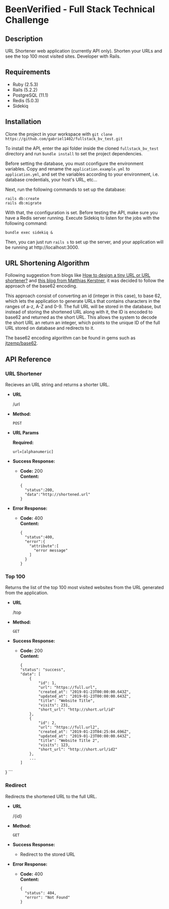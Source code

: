# BeenVerified - Full Stack Technical Challenge

## Description
URL Shortener web application (currently API only). Shorten your URLs and see the top 100 most visited sites. Developer with Rails.

## Requirements
- Ruby (2.5.3)
- Rails (5.2.2)
- PostgreSQL (11.1)
- Redis (5.0.3)
- Sidekiq

## Installation
Clone the project in your workspace with ```git clone https://github.com/gabriel1402/fullstack_bv_test.git```

To install the API, enter the api folder inside the cloned `fullstack_bv_test` directory and run ```bundle install``` to set the project dependencies.

Before setting the database, you must cconfigure the environment variables. Copy and rename the `application.example.yml` to `application.yml`, and set the variables according to your environment, i.e. database credentials, your host's URL, etc... 

Next, run the following commands to set up the database:

```
rails db:create
rails db:migrate
```

With that, the cconfiguration is set. Before testing the API, make sure you have a Redis server running. Execute Sidekiq to listen for the jobs with the following command:

```
bundle exec sidekiq &
```

Then, you can just run `rails s` to set up the server, and your application will be running at http://localhost:3000.

## URL Shortening Algorithm

Following suggestion from blogs like [How to design a tiny URL or URL shortener?](https://www.geeksforgeeks.org/how-to-design-a-tiny-url-or-url-shortener/) and [this blog from Matthias Kerstner](https://www.kerstner.at/2012/07/shortening-strings-using-base-62-encoding/), it was decided to follow the approach of the base62 encoding.

This approach consist of converting an id (integer in this case), to base 62, which lets the application to generate URLs that contains characters in the ranges of a-z, A-Z and 0-9. The full URL will be stored in the database, but instead of storing the shortened URL along with it, the ID is encoded to base62 and returned as the short URL. This allows the system to decode the short URL an return an integer, which points to the unique ID of the full URL stored on database and redirects to it.

The base62 encoding algorithm can be found in gems such as [jtzemp/base62](https://github.com/jtzemp/base62).

## API Reference

### URL Shortener
Recieves an URL string and returns a shorter URL.

* **URL**

  /url

* **Method:**

  `POST`
  
*  **URL Params**

   **Required:**
 
   `url=[alphanumeric]`

* **Success Response:**

  * **Code:** 200 <br />
    **Content:** 
    ```
    {
      "status":200,
      "data":"http://shortened.url"
    }
    ```

* **Error Response:**

  * **Code:** 400 <br />
    **Content:** 
    ```
    {
      "status":400,
      "error":{
        "attribute":[
          "error message"
        ]
      }
    }
    ```

### Top 100
Returns the list of the top 100 most visited websites from the URL generated from the application.
* **URL**

  /top

* **Method:**

  `GET`

* **Success Response:**

  * **Code:** 200 <br />
    **Content:** 
    ```
    {
    "status": "success",
    "data": [
        {
            "id": 1,
            "url": "https://full.url",
            "created_at": "2019-01-23T00:00:00.643Z",
            "updated_at": "2019-01-23T00:00:00.643Z",
            "title": "Website Title",
            "visits": 231,
            "short_url": "http://short.url/id"
        },
        {
            "id": 2,
            "url": "https://full.url2",
            "created_at": "2019-01-23T04:25:04.696Z",
            "updated_at": "2019-01-23T00:00:00.643Z",
            "title": "Website Title 2",
            "visits": 123,
            "short_url": "http://short.url/id2"
        },
        ...
    ]
}
    ```

### Redirect
Redirects the shortened URL to the full URL.
* **URL**

  /{id}

* **Method:**

  `GET`

* **Success Response:**

  * Redirect to the stored URL

* **Error Response:**
  
  * **Code:** 400 <br />
    **Content:** 
    ```
    {
      "status": 404,
      "error": "Not Found"
    }
    ```
